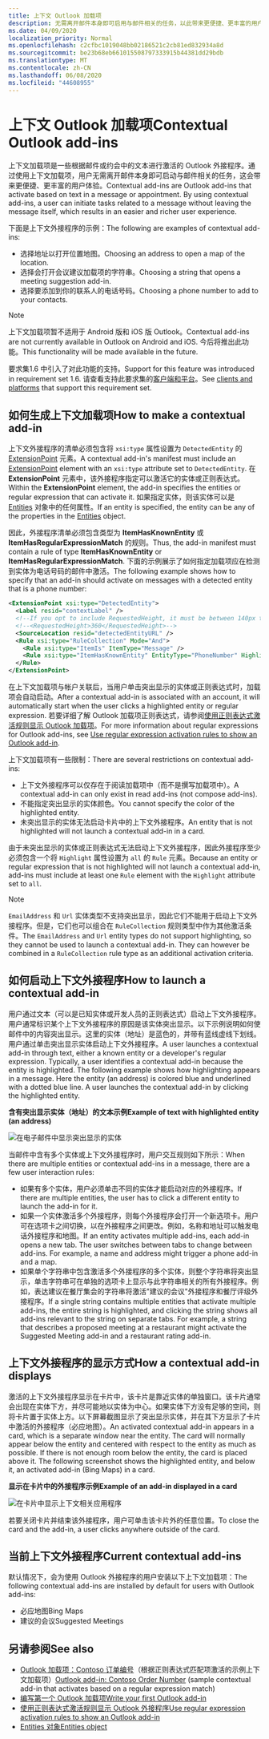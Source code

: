 ```yaml
---
title: 上下文 Outlook 加载项
description: 无需离开邮件本身即可启用与邮件相关的任务，以此带来更便捷、更丰富的用户体验。
ms.date: 04/09/2020
localization_priority: Normal
ms.openlocfilehash: c2cfbc1019048bb02186521c2cb81ed832934a8d
ms.sourcegitcommit: be23b68eb661015508797333915b44381dd29bdb
ms.translationtype: MT
ms.contentlocale: zh-CN
ms.lasthandoff: 06/08/2020
ms.locfileid: "44608955"
---
```

# <a name="contextual-outlook-add-ins"></a><span data-ttu-id="4e4e9-103">上下文 Outlook 加载项</span><span class="sxs-lookup"><span data-stu-id="4e4e9-103">Contextual Outlook add-ins</span></span>

<span data-ttu-id="4e4e9-p101">上下文加载项是一些根据邮件或约会中的文本进行激活的 Outlook 外接程序。通过使用上下文加载项，用户无需离开邮件本身即可启动与邮件相关的任务，这会带来更便捷、更丰富的用户体验。</span><span class="sxs-lookup"><span data-stu-id="4e4e9-p101">Contextual add-ins are Outlook add-ins that activate based on text in a message or appointment. By using contextual add-ins, a user can initiate tasks related to a message without leaving the message itself, which results in an easier and richer user experience.</span></span>

<span data-ttu-id="4e4e9-106">下面是上下文外接程序的示例：</span><span class="sxs-lookup"><span data-stu-id="4e4e9-106">The following are examples of contextual add-ins:</span></span>

- <span data-ttu-id="4e4e9-107">选择地址以打开位置地图。</span><span class="sxs-lookup"><span data-stu-id="4e4e9-107">Choosing an address to open a map of the location.</span></span>
- <span data-ttu-id="4e4e9-108">选择会打开会议建议加载项的字符串。</span><span class="sxs-lookup"><span data-stu-id="4e4e9-108">Choosing a string that opens a meeting suggestion add-in.</span></span>
- <span data-ttu-id="4e4e9-109">选择要添加到你的联系人的电话号码。</span><span class="sxs-lookup"><span data-stu-id="4e4e9-109">Choosing a phone number to add to your contacts.</span></span>


> [!NOTE]
> <span data-ttu-id="4e4e9-110">上下文加载项暂不适用于 Android 版和 iOS 版 Outlook。</span><span class="sxs-lookup"><span data-stu-id="4e4e9-110">Contextual add-ins are not currently available in Outlook on Android and iOS.</span></span> <span data-ttu-id="4e4e9-111">今后将推出此功能。</span><span class="sxs-lookup"><span data-stu-id="4e4e9-111">This functionality will be made available in the future.</span></span>
>
> <span data-ttu-id="4e4e9-112">要求集1.6 中引入了对此功能的支持。</span><span class="sxs-lookup"><span data-stu-id="4e4e9-112">Support for this feature was introduced in requirement set 1.6.</span></span> <span data-ttu-id="4e4e9-113">请查看支持此要求集的[客户端和平台](../reference/requirement-sets/outlook-api-requirement-sets.md#requirement-sets-supported-by-exchange-servers-and-outlook-clients)。</span><span class="sxs-lookup"><span data-stu-id="4e4e9-113">See [clients and platforms](../reference/requirement-sets/outlook-api-requirement-sets.md#requirement-sets-supported-by-exchange-servers-and-outlook-clients) that support this requirement set.</span></span>

## <a name="how-to-make-a-contextual-add-in"></a><span data-ttu-id="4e4e9-114">如何生成上下文加载项</span><span class="sxs-lookup"><span data-stu-id="4e4e9-114">How to make a contextual add-in</span></span>

<span data-ttu-id="4e4e9-115">上下文外接程序的清单必须包含将 `xsi:type` 属性设置为 `DetectedEntity` 的 [ExtensionPoint](../reference/manifest/extensionpoint.md#detectedentity) 元素。</span><span class="sxs-lookup"><span data-stu-id="4e4e9-115">A contextual add-in's manifest must include an [ExtensionPoint](../reference/manifest/extensionpoint.md#detectedentity) element with an `xsi:type` attribute set to `DetectedEntity`.</span></span> <span data-ttu-id="4e4e9-116">在 **ExtensionPoint** 元素中，该外接程序指定可以激活它的实体或正则表达式。</span><span class="sxs-lookup"><span data-stu-id="4e4e9-116">Within the **ExtensionPoint** element, the add-in specifies the entities or regular expression that can activate it.</span></span> <span data-ttu-id="4e4e9-117">如果指定实体，则该实体可以是 [Entities](/javascript/api/outlook/office.entities) 对象中的任何属性。</span><span class="sxs-lookup"><span data-stu-id="4e4e9-117">If an entity is specified, the entity can be any of the properties in the [Entities](/javascript/api/outlook/office.entities) object.</span></span>

<span data-ttu-id="4e4e9-118">因此，外接程序清单必须包含类型为 **ItemHasKnownEntity** 或 **ItemHasRegularExpressionMatch** 的规则。</span><span class="sxs-lookup"><span data-stu-id="4e4e9-118">Thus, the add-in manifest must contain a rule of type **ItemHasKnownEntity** or **ItemHasRegularExpressionMatch**.</span></span> <span data-ttu-id="4e4e9-119">下面的示例展示了如何指定加载项应在检测到实体为电话号码的邮件中激活。</span><span class="sxs-lookup"><span data-stu-id="4e4e9-119">The following example shows how to specify that an add-in should activate on messages with a detected entity that is a phone number:</span></span>

```XML
<ExtensionPoint xsi:type="DetectedEntity">
  <Label resid="contextLabel" />
  <!--If you opt to include RequestedHeight, it must be between 140px to 450px, inclusive.-->
  <!--<RequestedHeight>360</RequestedHeight>-->
  <SourceLocation resid="detectedEntityURL" />
  <Rule xsi:type="RuleCollection" Mode="And">
    <Rule xsi:type="ItemIs" ItemType="Message" />
    <Rule xsi:type="ItemHasKnownEntity" EntityType="PhoneNumber" Highlight="all" />
  </Rule>
</ExtensionPoint>
```

<span data-ttu-id="4e4e9-120">在上下文加载项与帐户关联后，当用户单击突出显示的实体或正则表达式时，加载项会自动启动。</span><span class="sxs-lookup"><span data-stu-id="4e4e9-120">After a contextual add-in is associated with an account, it will automatically start when the user clicks a highlighted entity or regular expression.</span></span> <span data-ttu-id="4e4e9-121">若要详细了解 Outlook 加载项正则表达式，请参阅[使用正则表达式激活规则显示 Outlook 加载项](use-regular-expressions-to-show-an-outlook-add-in.md)。</span><span class="sxs-lookup"><span data-stu-id="4e4e9-121">For more information about regular expressions for Outlook add-ins, see [Use regular expression activation rules to show an Outlook add-in](use-regular-expressions-to-show-an-outlook-add-in.md).</span></span>

<span data-ttu-id="4e4e9-122">上下文加载项有一些限制：</span><span class="sxs-lookup"><span data-stu-id="4e4e9-122">There are several restrictions on contextual add-ins:</span></span>

- <span data-ttu-id="4e4e9-123">上下文外接程序可以仅存在于阅读加载项中（而不是撰写加载项中）。</span><span class="sxs-lookup"><span data-stu-id="4e4e9-123">A contextual add-in can only exist in read add-ins (not compose add-ins).</span></span>
- <span data-ttu-id="4e4e9-124">不能指定突出显示的实体颜色。</span><span class="sxs-lookup"><span data-stu-id="4e4e9-124">You cannot specify the color of the highlighted entity.</span></span>
- <span data-ttu-id="4e4e9-125">未突出显示的实体无法启动卡片中的上下文外接程序。</span><span class="sxs-lookup"><span data-stu-id="4e4e9-125">An entity that is not highlighted will not launch a contextual add-in in a card.</span></span>

<span data-ttu-id="4e4e9-126">由于未突出显示的实体或正则表达式无法启动上下文外接程序，因此外接程序至少必须包含一个将 `Highlight` 属性设置为 `all` 的 `Rule` 元素。</span><span class="sxs-lookup"><span data-stu-id="4e4e9-126">Because an entity or regular expression that is not highlighted will not launch a contextual add-in, add-ins must include at least one `Rule` element with the `Highlight` attribute set to `all`.</span></span>

> [!NOTE]
> <span data-ttu-id="4e4e9-p107">`EmailAddress` 和 `Url` 实体类型不支持突出显示，因此它们不能用于启动上下文外接程序。但是，它们也可以组合在 `RuleCollection` 规则类型中作为其他激活条件。</span><span class="sxs-lookup"><span data-stu-id="4e4e9-p107">The `EmailAddress` and `Url` entity types do not support highlighting, so they cannot be used to launch a contextual add-in. They can however be combined in a `RuleCollection` rule type as an additional activation criteria.</span></span>

## <a name="how-to-launch-a-contextual-add-in"></a><span data-ttu-id="4e4e9-129">如何启动上下文外接程序</span><span class="sxs-lookup"><span data-stu-id="4e4e9-129">How to launch a contextual add-in</span></span>

<span data-ttu-id="4e4e9-p108">用户通过文本（可以是已知实体或开发人员的正则表达式）启动上下文外接程序。用户通常标识某个上下文外接程序的原因是该实体突出显示。以下示例说明如何使邮件中的内容突出显示。这里的实体（地址）是蓝色的，并带有蓝线虚线下划线。用户通过单击突出显示实体启动上下文外接程序。</span><span class="sxs-lookup"><span data-stu-id="4e4e9-p108">A user launches a contextual add-in through text, either a known entity or a developer's regular expression. Typically, a user identifies a contextual add-in because the entity is highlighted. The following example shows how highlighting appears in a message. Here the entity (an address) is colored blue and underlined with a dotted blue line. A user launches the contextual add-in by clicking the highlighted entity.</span></span> 

<span data-ttu-id="4e4e9-135">**含有突出显示实体（地址）的文本示例**</span><span class="sxs-lookup"><span data-stu-id="4e4e9-135">**Example of text with highlighted entity (an address)**</span></span>

![在电子邮件中显示突出显示的实体](../images/outlook-detected-entity-highlight.png)
    
<span data-ttu-id="4e4e9-137">当邮件中含有多个实体或上下文外接程序时，用户交互规则如下所示：</span><span class="sxs-lookup"><span data-stu-id="4e4e9-137">When there are multiple entities or contextual add-ins in a message, there are a few user interaction rules:</span></span>

- <span data-ttu-id="4e4e9-138">如果有多个实体，用户必须单击不同的实体才能启动对应的外接程序。</span><span class="sxs-lookup"><span data-stu-id="4e4e9-138">If there are multiple entities, the user has to click a different entity to launch the add-in for it.</span></span>
- <span data-ttu-id="4e4e9-139">如果一个实体激活多个外接程序，则每个外接程序会打开一个新选项卡。用户可在选项卡之间切换，以在外接程序之间更改。例如，名称和地址可以触发电话外接程序和地图。</span><span class="sxs-lookup"><span data-stu-id="4e4e9-139">If an entity activates multiple add-ins, each add-in opens a new tab. The user switches between tabs to change between add-ins. For example, a name and address might trigger a phone add-in and a map.</span></span>
- <span data-ttu-id="4e4e9-p109">如果单个字符串中包含激活多个外接程序的多个实体，则整个字符串将突出显示，单击字符串可在单独的选项卡上显示与此字符串相关的所有外接程序。例如，表达建议在餐厅集会的字符串将激活"建议的会议"外接程序和餐厅评级外接程序。</span><span class="sxs-lookup"><span data-stu-id="4e4e9-p109">If a single string contains multiple entities that activate multiple add-ins, the entire string is highlighted, and clicking the string shows all add-ins relevant to the string on separate tabs. For example, a string that describes a proposed meeting at a restaurant might activate the Suggested Meeting add-in and a restaurant rating add-in.</span></span>

## <a name="how-a-contextual-add-in-displays"></a><span data-ttu-id="4e4e9-142">上下文外接程序的显示方式</span><span class="sxs-lookup"><span data-stu-id="4e4e9-142">How a contextual add-in displays</span></span>

<span data-ttu-id="4e4e9-p110">激活的上下文外接程序显示在卡片中，该卡片是靠近实体的单独窗口。该卡片通常会出现在实体下方，并尽可能地以实体为中心。如果实体下方没有足够的空间，则将卡片置于实体上方。以下屏幕截图显示了突出显示实体，并在其下方显示了卡片中激活的外接程序（必应地图）。</span><span class="sxs-lookup"><span data-stu-id="4e4e9-p110">An activated contextual add-in appears in a card, which is a separate window near the entity. The card will normally appear below the entity and centered with respect to the entity as much as possible. If there is not enough room below the entity, the card is placed above it. The following screenshot shows the highlighted entity, and below it, an activated add-in (Bing Maps) in a card.</span></span>

<span data-ttu-id="4e4e9-147">**显示在卡片中的外接程序示例**</span><span class="sxs-lookup"><span data-stu-id="4e4e9-147">**Example of an add-in displayed in a card**</span></span>

![在卡片中显示上下文相关应用程序](../images/outlook-detected-entity-card.png)

<span data-ttu-id="4e4e9-149">若要关闭卡片并结束该外接程序，用户可单击该卡片外的任意位置。</span><span class="sxs-lookup"><span data-stu-id="4e4e9-149">To close the card and the add-in, a user clicks anywhere outside of the card.</span></span>

## <a name="current-contextual-add-ins"></a><span data-ttu-id="4e4e9-150">当前上下文外接程序</span><span class="sxs-lookup"><span data-stu-id="4e4e9-150">Current contextual add-ins</span></span>

<span data-ttu-id="4e4e9-151">默认情况下，会为使用 Outlook 外接程序的用户安装以下上下文加载项：</span><span class="sxs-lookup"><span data-stu-id="4e4e9-151">The following contextual add-ins are installed by default for users with Outlook add-ins:</span></span>

- <span data-ttu-id="4e4e9-152">必应地图</span><span class="sxs-lookup"><span data-stu-id="4e4e9-152">Bing Maps</span></span> 
- <span data-ttu-id="4e4e9-153">建议的会议</span><span class="sxs-lookup"><span data-stu-id="4e4e9-153">Suggested Meetings</span></span>

## <a name="see-also"></a><span data-ttu-id="4e4e9-154">另请参阅</span><span class="sxs-lookup"><span data-stu-id="4e4e9-154">See also</span></span>

- <span data-ttu-id="4e4e9-155">[Outlook 加载项：Contoso 订单编号](https://github.com/OfficeDev/Outlook-Add-In-Contextual-Regex)（根据正则表达式匹配项激活的示例上下文加载项）</span><span class="sxs-lookup"><span data-stu-id="4e4e9-155">[Outlook add-in: Contoso Order Number](https://github.com/OfficeDev/Outlook-Add-In-Contextual-Regex) (sample contextual add-in that activates based on a regular expression match)</span></span>
- [<span data-ttu-id="4e4e9-156">编写第一个 Outlook 加载项</span><span class="sxs-lookup"><span data-stu-id="4e4e9-156">Write your first Outlook add-in</span></span>](../quickstarts/outlook-quickstart.md)
- [<span data-ttu-id="4e4e9-157">使用正则表达式激活规则显示 Outlook 外接程序</span><span class="sxs-lookup"><span data-stu-id="4e4e9-157">Use regular expression activation rules to show an Outlook add-in</span></span>](use-regular-expressions-to-show-an-outlook-add-in.md)
- [<span data-ttu-id="4e4e9-158">Entities 对象</span><span class="sxs-lookup"><span data-stu-id="4e4e9-158">Entities object</span></span>](/javascript/api/outlook/office.entities)
